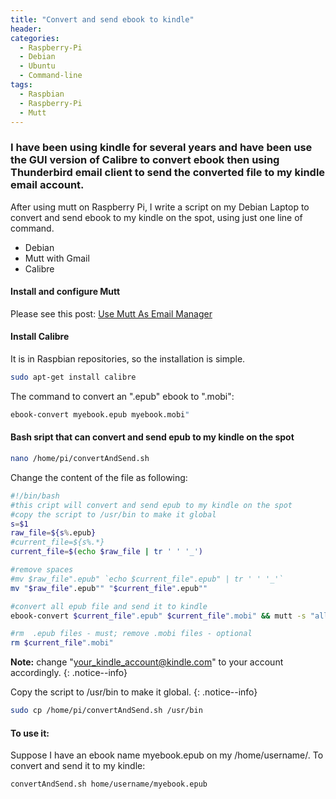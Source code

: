 ```yaml
---
title: "Convert and send ebook to kindle"
header:
categories:
  - Raspberry-Pi
  - Debian
  - Ubuntu
  - Command-line
tags:
  - Raspbian
  - Raspberry-Pi
  - Mutt
---
```


### I have been using kindle for several years and have been use the GUI version of Calibre to convert ebook then using Thunderbird email client to send the converted file to my kindle email account. 

After using mutt on Raspberry Pi, I write a script on my Debian Laptop to convert and send ebook to my kindle on the spot, using just one line of command.

* Debian 
* Mutt with Gmail
* Calibre

#### Install and configure Mutt

Please see this post: [Use Mutt As Email Manager](https://www.ubuntuopenbox.com/raspberry%20pi/debian/ubuntu/command-line/use-mutt-email-manager/ "Install and configure Mutt with Gmail")

#### Install Calibre
It is in Raspbian repositories, so the installation is simple.
```bash
sudo apt-get install calibre
```

The command to convert an ".epub" ebook to ".mobi":

```bash
ebook-convert myebook.epub myebook.mobi"
```
#### Bash sript that can convert and send epub to my kindle on the spot

```bash
nano /home/pi/convertAndSend.sh
```
Change the content of the file as following:

```bash
#!/bin/bash
#this cript will convert and send epub to my kindle on the spot
#copy the script to /usr/bin to make it global
s=$1
raw_file=${s%.epub}
#current_file=${s%.*}
current_file=$(echo $raw_file | tr ' ' '_')

#remove spaces
#mv $raw_file".epub" `echo $current_file".epub" | tr ' ' '_'` 
mv "$raw_file".epub"" "$current_file".epub""

#convert all epub file and send it to kindle
ebook-convert $current_file".epub" $current_file".mobi" && mutt -s "all mobi" -a $current_file".mobi" -- your_kindle_account@kindle.com < /home/pi/text

#rm  .epub files - must; remove .mobi files - optional
rm $current_file".mobi"
```

**Note:** change "your_kindle_account@kindle.com" to your account accordingly.
{: .notice--info}

Copy the script to /usr/bin to make it global.
{: .notice--info}

```bash
sudo cp /home/pi/convertAndSend.sh /usr/bin
```

#### To use it:

Suppose I have an ebook name myebook.epub on my /home/username/. To convert and send it to my kindle:

```bash
convertAndSend.sh home/username/myebook.epub
```